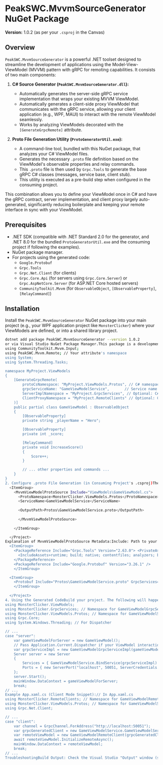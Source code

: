 ﻿# PeakSWC.MvvmSourceGenerator NuGet Package

**Version:** 1.0.2 (as per your `.csproj` in the Canvas)

## Overview

`PeakSWC.MvvmSourceGenerator` is a powerful .NET toolset designed to streamline the development of applications using the Model-View-ViewModel (MVVM) pattern with gRPC for remoting capabilities. It consists of two main components:

1.  **C# Source Generator (`PeakSWC.MvvmSourceGenerator.dll`):**
    * Automatically generates the server-side gRPC service implementation that wraps your existing MVVM ViewModel.
    * Automatically generates a client-side proxy ViewModel that communicates with the gRPC service, allowing your client application (e.g., WPF, MAUI) to interact with the remote ViewModel seamlessly.
    * Works by analyzing ViewModels decorated with the `[GenerateGrpcRemote]` attribute.

2.  **Proto File Generation Utility (`ProtoGeneratorUtil.exe`):**
    * A command-line tool, bundled with this NuGet package, that analyzes your C# ViewModel files.
    * Generates the necessary `.proto` file definition based on the ViewModel's observable properties and relay commands.
    * This `.proto` file is then used by `Grpc.Tools` to generate the base gRPC C# classes (messages, service base, client stub).
    * This utility is executed as a pre-build step when configured in the consuming project.

This combination allows you to define your ViewModel once in C# and have the gRPC contract, server implementation, and client proxy largely auto-generated, significantly reducing boilerplate and keeping your remote interface in sync with your ViewModel.

## Prerequisites

* .NET SDK (compatible with .NET Standard 2.0 for the generator, and .NET 8.0 for the bundled `ProtoGeneratorUtil.exe` and the consuming project if following the examples).
* NuGet package manager.
* For projects using the generated code:
    * `Google.Protobuf`
    * `Grpc.Tools`
    * `Grpc.Net.Client` (for clients)
    * `Grpc.Core.Api` (for servers using `Grpc.Core.Server`) or `Grpc.AspNetCore.Server` (for ASP.NET Core hosted servers)
    * `CommunityToolkit.Mvvm` (for `ObservableObject`, `[ObservableProperty]`, `[RelayCommand]`)

## Installation

Install the `PeakSWC.MvvmSourceGenerator` NuGet package into your main project (e.g., your WPF application project like `MonsterClicker`) where your ViewModels are defined, or into a shared library project.

```bash
dotnet add package PeakSWC.MvvmSourceGenerator --version 1.0.2
or via Visual Studio NuGet Package Manager.This package is a development dependency and includes an analyzer (the source generator) and build targets for the proto generation utility.How to UseThe workflow involves three main parts:Decorating your ViewModel.Configuring your project to run ProtoGeneratorUtil.exe to generate the .proto file.Configuring Grpc.Tools to compile the generated .proto file.Using the source-generated server implementation and client proxy.1. Decorate Your ViewModelIn your ViewModel C# file (e.g., GameViewModel.cs):Add using PeakSWC.Mvvm.Remote; (assuming this is the namespace of your attribute).Decorate your ViewModel class with the [GenerateGrpcRemote] attribute.Use [ObservableProperty] and [RelayCommand] from CommunityToolkit.Mvvm as usual.Example GameViewModel.cs:using CommunityToolkit.Mvvm.ComponentModel;
using CommunityToolkit.Mvvm.Input;
using PeakSWC.Mvvm.Remote; // Your attribute's namespace
using System;
using System.Threading.Tasks;

namespace MyProject.ViewModels
{
    [GenerateGrpcRemote(
        protoCsNamespace: "MyProject.ViewModels.Protos", // C# namespace for Grpc.Tools generated types
        grpcServiceName: "GameViewModelService",       // Service name in the .proto file
        ServerImplNamespace = "MyProject.GrpcServices", // Optional: C# namespace for generated server impl
        ClientProxyNamespace = "MyProject.RemoteClients" // Optional: C# namespace for generated client proxy
    )]
    public partial class GameViewModel : ObservableObject
    {
        [ObservableProperty]
        private string _playerName = "Hero";

        [ObservableProperty]
        private int _score;

        [RelayCommand]
        private void IncreaseScore()
        {
            Score++;
        }

        // ... other properties and commands ...
    }
}
2. Configure .proto File Generation (in Consuming Project's .csproj)The PeakSWC.MvvmSourceGenerator NuGet package includes a .targets file that defines an MSBuild target to run ProtoGeneratorUtil.exe. You need to tell this target which ViewModel files to process by adding MvvmViewModelProtoSource items to your project file (e.g., MonsterClicker.csproj).<Project Sdk="Microsoft.NET.Sdk">
  <ItemGroup>
    <MvvmViewModelProtoSource Include="ViewModels\GameViewModel.cs">
      <ProtoNamespace>MonsterClicker.ViewModels.Protos</ProtoNamespace>
      <ServiceName>GameViewModelService</ServiceName>
      
      <OutputPath>Protos\GameViewModelService.proto</OutputPath> 
      
      </MvvmViewModelProtoSource>
    
    </ItemGroup>

  </Project>
Explanation of MvvmViewModelProtoSource Metadata:Include: Path to your ViewModel C# file.ProtoNamespace: The desired C# namespace for the types that Grpc.Tools will generate from the .proto file. This must match the first argument of your [GenerateGrpcRemote] attribute.ServiceName: The desired service name for the gRPC service in the .proto file. This must match the second argument of your [GenerateGrpcRemote] attribute.OutputPath: (Optional) Where the generated .proto file should be saved. Defaults to Protos\{ServiceName}.proto relative to the ViewModel file if not specified.AttributeFullName, ObservablePropertyAttribute, RelayCommandAttribute: (Optional) Override if you use different attribute names than the defaults configured in ProtoGeneratorUtil.3. Configure Grpc.Tools (in Consuming Project's .csproj)After ProtoGeneratorUtil.exe generates the .proto file (e.g., Protos\GameViewModelService.proto), you need to tell Grpc.Tools to compile it.Add a <Protobuf> item to your .csproj:<Project Sdk="Microsoft.NET.Sdk">
  <ItemGroup>
    <PackageReference Include="Grpc.Tools" Version="2.63.0"> <PrivateAssets>all</PrivateAssets>
      <IncludeAssets>runtime; build; native; contentfiles; analyzers; buildtransitive</IncludeAssets>
    </PackageReference>
    <PackageReference Include="Google.Protobuf" Version="3.26.1" />
    </ItemGroup>

  <ItemGroup>
    <Protobuf Include="Protos\GameViewModelService.proto" GrpcServices="Both" ProtoRoot="Protos\" Access="Public" />
    </ItemGroup>
  
  </Project>
4. Using the Generated CodeBuild your project. The following will happen:The PeakSWC_GenerateProtoFiles target (from the NuGet package) runs ProtoGeneratorUtil.exe.ProtoGeneratorUtil.exe reads your GameViewModel.cs and writes Protos\GameViewModelService.proto.Grpc.Tools compiles Protos\GameViewModelService.proto and generates C# message classes, the service base class, and the client stub (e.g., in obj\Debug\netX.X\Protos\GameViewModelService.cs and GameViewModelServiceGrpc.cs). These will be in the MonsterClicker.ViewModels.Protos namespace.Your PeakSWC.MvvmSourceGenerator runs and:Generates GameViewModelGrpcServiceImpl.g.cs in the MonsterClicker.GrpcServices namespace. This class will inherit from MonsterClicker.ViewModels.Protos.GameViewModelService.GameViewModelServiceBase.Generates GameViewModelRemoteClient.g.cs in the MonsterClicker.RemoteClients namespace. This class will use MonsterClicker.ViewModels.Protos.GameViewModelService.GameViewModelServiceClient.You can then use these generated classes in your application (e.g., in App.xaml.cs to set up server or client mode).Example App.xaml.cs (Server Mode Snippet):// In App.xaml.cs
using MonsterClicker.ViewModels;
using MonsterClicker.GrpcServices; // Namespace for GameViewModelGrpcServiceImpl
using MonsterClicker.ViewModels.Protos; // Namespace for GameViewModelService (from Grpc.Tools)
using Grpc.Core;
using System.Windows.Threading; // For Dispatcher

// ...
case "server":
    var gameViewModelForServer = new GameViewModel();
    // Pass Application.Current.Dispatcher if your ViewModel interactions need UI thread affinity
    var grpcServiceImpl = new GameViewModelGrpcServiceImpl(gameViewModelForServer, Application.Current.Dispatcher); 
    Server server = new Server
    {
        Services = { GameViewModelService.BindService(grpcServiceImpl) },
        Ports = { new ServerPort("localhost", 50051, ServerCredentials.Insecure) }
    };
    server.Start();
    mainWindow.DataContext = gameViewModelForServer;
    break;
// ...
Example App.xaml.cs (Client Mode Snippet):// In App.xaml.cs
using MonsterClicker.RemoteClients; // Namespace for GameViewModelRemoteClient
using MonsterClicker.ViewModels.Protos; // Namespace for GameViewModelService.GameViewModelServiceClient
using Grpc.Net.Client;

// ...
case "client":
    var channel = GrpcChannel.ForAddress("http://localhost:50051");
    var grpcGeneratedClient = new GameViewModelService.GameViewModelServiceClient(channel);
    var remoteViewModel = new GameViewModelRemoteClient(grpcGeneratedClient);
    await remoteViewModel.InitializeRemoteAsync();
    mainWindow.DataContext = remoteViewModel;
    break;
// ...
TroubleshootingBuild Output: Check the Visual Studio "Output" window (set to "Build") for messages from PeakSWC.MvvmSourceGenerator (prefixed with SGINFO, SGWARN, SGERR) and ProtoGeneratorUtil.exe.Generated Files:The .proto file generated by ProtoGeneratorUtil.exe will be at the OutputPath you specified (or defaulted).C# files from Grpc.Tools are in your project's obj folder (e.g., obj\Debug\netX.X\Protos\).C# files from PeakSWC.MvvmSourceGenerator are also in the obj folder (e.g., obj\Debug\netX.X\generated\PeakSWC.MvvmSourceGenerator\PeakSWC.MvvmSourceGenerator.GrpcRemoteMvvmGenerator\).Namespace Alignment: Ensure the protoCsNamespace in the [GenerateGrpcRemote] attribute, the ProtoNamespace metadata in the .csproj for MvvmViewModelProtoSource, and the option csharp_namespace in the generated .proto file all match.Contributing(Add details if you plan to